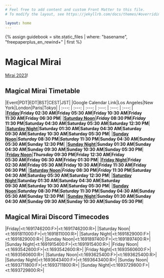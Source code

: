 ```yaml
---
# Feel free to add content and custom Front Matter to this file.
# To modify the layout, see https://jekyllrb.com/docs/themes/#overriding-theme-defaults

layout: home
---
```


{% assign guidebook = site.static_files | where: "basename", "freepaperplus_en_rewind+" | first %}

# Magical Mirai

[Mirai 2023](https://magicalmirai.com/2023/index_en.html)!

## Magical Mirai Timetable

|Event|PDT|EDT|BST|CEST|JST|
|Google Calendar Link|Los Angeles|New York|London|Paris|Tokyo|
| :---: | :---: | :---: | :---: | :---: | :---: |
|**[Friday](https://calendar.google.com/calendar/u/0/r/eventedit?text=Magical%20Mirai%20Osaka&dates=20230811T093000Z/20230811T113000Z&ctz=Asia%2FTokyo)**|**Friday 02:30&nbsp;AM**|**Friday 05:30&nbsp;AM**|**Friday 10:30&nbsp;AM**|**Friday 11:30&nbsp;AM**|**Friday 06:30&nbsp;PM**|
|**[Saturday Noon](https://calendar.google.com/calendar/u/0/r/eventedit?text=Magical%20Mirai%20Osaka&dates=20230812T033000Z/20230812T053000Z&ctz=Asia%2FTokyo)**|**_Friday_ 08:30&nbsp;PM**|**_Friday_ 11:30&nbsp;PM**|**Saturday 04:30&nbsp;AM**|**Saturday 05:30&nbsp;AM**|**Saturday 12:30&nbsp;PM**|
|**[Saturday Night](https://calendar.google.com/calendar/u/0/r/eventedit?text=Magical%20Mirai%20Osaka&dates=20230812T083000Z/20230812T103000Z&ctz=Asia%2FTokyo)**|**Saturday 01:30&nbsp;AM**|**Saturday 04:30&nbsp;AM**|**Saturday 09:30&nbsp;AM**|**Saturday 10:30&nbsp;AM**|**Saturday 05:30&nbsp;PM**|
|**[Sunday Noon](https://calendar.google.com/calendar/u/0/r/eventedit?text=Magical%20Mirai%20Osaka&dates=20230813T033000Z/20230813T053000Z&ctz=Asia%2FTokyo)**|**_Saturday_ 08:30&nbsp;PM**|**_Saturday_ 11:30&nbsp;PM**|**Sunday 04:30&nbsp;AM**|**Sunday 05:30&nbsp;AM**|**Sunday 12:30&nbsp;PM**|
|**[Sunday Night](https://calendar.google.com/calendar/u/0/r/eventedit?text=Magical%20Mirai%20Osaka&dates=20230813T083000Z/20230813T103000Z&ctz=Asia%2FTokyo)**|**Sunday 01:30&nbsp;AM**|**Sunday 04:30&nbsp;AM**|**Sunday 09:30&nbsp;AM**|**Sunday 10:30&nbsp;AM**|**Sunday 05:30&nbsp;PM**|
|**[Friday Noon](https://calendar.google.com/calendar/u/0/r/eventedit?text=Magical%20Mirai%20Tokyo&dates=20230901T043000Z/20230901T063000Z&ctz=Asia%2FTokyo)**|**_Thursday_ 09:30&nbsp;PM**|**Friday 12:30&nbsp;AM**|**Friday 05:30&nbsp;AM**|**Friday 06:30&nbsp;AM**|**Friday 01:30&nbsp;PM**|
|**[Friday Night](https://calendar.google.com/calendar/u/0/r/eventedit?text=Magical%20Mirai%20Tokyo&dates=20230901T093000Z/20230901T113000Z&ctz=Asia%2FTokyo)**|**Friday 02:30&nbsp;AM**|**Friday 05:30&nbsp;AM**|**Friday 10:30&nbsp;AM**|**Friday 11:30&nbsp;AM**|**Friday 06:30&nbsp;PM**|
|**[Saturday Noon](https://calendar.google.com/calendar/u/0/r/eventedit?text=Magical%20Mirai%20Tokyo&dates=20230902T033000Z/20230902T053000Z&ctz=Asia%2FTokyo)**|**_Friday_ 08:30&nbsp;PM**|**_Friday_ 11:30&nbsp;PM**|**Saturday 04:30&nbsp;AM**|**Saturday 05:30&nbsp;AM**|**Saturday 12:30&nbsp;PM**|
|**[Saturday Night](https://calendar.google.com/calendar/u/0/r/eventedit?text=Magical%20Mirai%20Tokyo&dates=20230902T083000Z/20230902T103000Z&ctz=Asia%2FTokyo)**|**Saturday 01:30&nbsp;AM**|**Saturday 04:30&nbsp;AM**|**Saturday 09:30&nbsp;AM**|**Saturday 10:30&nbsp;AM**|**Saturday 05:30&nbsp;PM**|
|**[Sunday Noon](https://calendar.google.com/calendar/u/0/r/eventedit?text=Magical%20Mirai%20Tokyo&dates=20230903T033000Z/20230903T053000Z&ctz=Asia%2FTokyo)**|**_Saturday_ 08:30&nbsp;PM**|**_Saturday_ 11:30&nbsp;PM**|**Sunday 04:30&nbsp;AM**|**Sunday 05:30&nbsp;AM**|**Sunday 12:30&nbsp;PM**|
|**[Sunday Night](https://calendar.google.com/calendar/u/0/r/eventedit?text=Magical%20Mirai%20Tokyo&dates=20230903T083000Z/20230903T103000Z&ctz=Asia%2FTokyo)**|**Sunday 01:30&nbsp;AM**|**Sunday 04:30&nbsp;AM**|**Sunday 09:30&nbsp;AM**|**Sunday 10:30&nbsp;AM**|**Sunday 05:30&nbsp;PM**|


## Magical Mirai Discord Timecodes

|Friday|<t:1691746200:F>|<t:1691746200:R>|
|Saturday Noon|<t:1691811000:F>|<t:1691811000:R>|
|Saturday Night|<t:1691829000:F>|<t:1691829000:R>|
|Sunday Noon|<t:1691897400:F>|<t:1691897400:R>|
|Sunday Night|<t:1691915400:F>|<t:1691915400:R>|
|Friday Noon|<t:1693542600:F>|<t:1693542600:R>|
|Friday Night|<t:1693560600:F>|<t:1693560600:R>|
|Saturday Noon|<t:1693625400:F>|<t:1693625400:R>|
|Saturday Night|<t:1693643400:F>|<t:1693643400:R>|
|Sunday Noon|<t:1693711800:F>|<t:1693711800:R>|
|Sunday Night|<t:1693729800:F>|<t:1693729800:R>|
